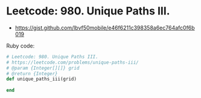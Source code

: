 # Leetcode: 980. Unique Paths III.

- https://gist.github.com/lbvf50mobile/e46f6211c398358a6ec764afc0f6b019
 
Ruby code:
```Ruby
# Leetcode: 980. Unique Paths III.
# https://leetcode.com/problems/unique-paths-iii/
# @param {Integer[][]} grid
# @return {Integer}
def unique_paths_iii(grid)
    
end
```
